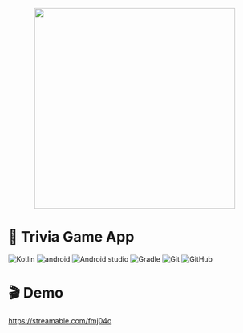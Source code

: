 <p align="center">
  <img width ="400" src="https://github.com/shahlaa1212/Task_TokyoOlympicsApp_TheChance2/assets/74646502/1c522f07-3c7c-44fc-8499-0a2b976685e2.png">
</p>

# 🚀 Trivia Game App
![Kotlin](https://img.shields.io/badge/kotlin-%237F52FF.svg?style=for-the-badge&logo=kotlin&logoColor=white) ![android](https://img.shields.io/badge/Android-34A853.svg?style=for-the-badge&logo=Android&logoColor=white) ![Android studio](https://img.shields.io/badge/Android%20Studio-3DDC84.svg?style=for-the-badge&logo=Android-Studio&logoColor=white) ![Gradle](https://img.shields.io/badge/Gradle-02303A.svg?style=for-the-badge&logo=Gradle&logoColor=white) ![Git](https://img.shields.io/badge/git-%23F05033.svg?style=for-the-badge&logo=git&logoColor=white) ![GitHub](https://img.shields.io/badge/github-%23121011.svg?style=for-the-badge&logo=github&logoColor=white)
# 🎬 Demo
https://streamable.com/fmj04o

